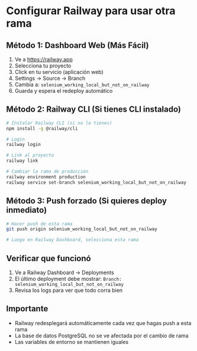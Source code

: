 # Configurar Railway para usar otra rama

## Método 1: Dashboard Web (Más Fácil)

1. Ve a https://railway.app
2. Selecciona tu proyecto
3. Click en tu servicio (aplicación web)
4. Settings → Source → Branch
5. Cambia a: `selenium_working_local_but_not_on_railway`
6. Guarda y espera el redeploy automático

## Método 2: Railway CLI (Si tienes CLI instalado)

```bash
# Instalar Railway CLI (si no lo tienes)
npm install -g @railway/cli

# Login
railway login

# Link al proyecto
railway link

# Cambiar la rama de producción
railway environment production
railway service set-branch selenium_working_local_but_not_on_railway
```

## Método 3: Push forzado (Si quieres deploy inmediato)

```bash
# Hacer push de esta rama
git push origin selenium_working_local_but_not_on_railway

# Luego en Railway Dashboard, selecciona esta rama
```

## Verificar que funcionó

1. Ve a Railway Dashboard → Deployments
2. El último deployment debe mostrar: `Branch: selenium_working_local_but_not_on_railway`
3. Revisa los logs para ver que todo corra bien

## Importante

- Railway redesplegará automáticamente cada vez que hagas push a esta rama
- La base de datos PostgreSQL no se ve afectada por el cambio de rama
- Las variables de entorno se mantienen iguales

